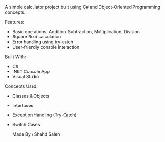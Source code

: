  A simple calculator project built using C# and Object-Oriented Programming concepts.

 Features:
- Basic operations: Addition, Subtraction, Multiplication, Division
- Square Root calculation
- Error handling using try-catch
- User-friendly console interaction

 Built With:
- C#
- .NET Console App
- Visual Studio

 Concepts Used:
- Classes & Objects
- Interfaces
- Exception Handling (Try-Catch)
- Switch Cases

  Made By / Shahd Saleh 
